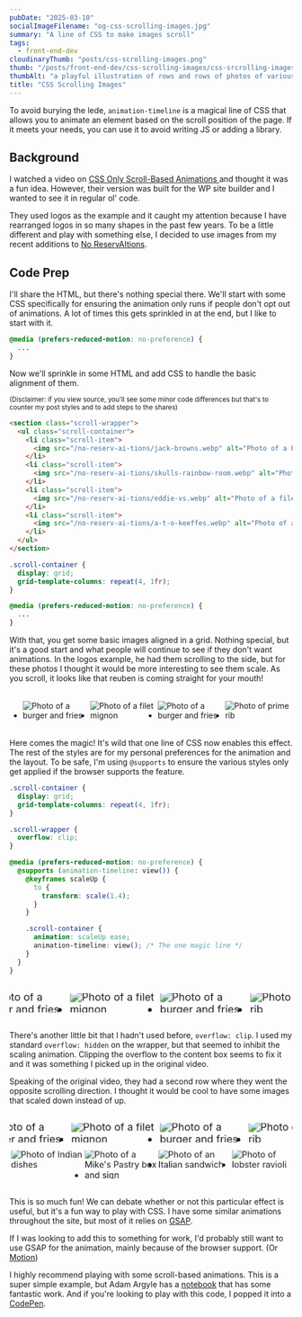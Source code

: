 ```yaml
---
pubDate: "2025-03-10"
socialImageFilename: "og-css-scrolling-images.jpg"
summary: "A line of CSS to make images scroll"
tags:
  - front-end-dev
cloudinaryThumb: "posts/css-scrolling-images.png"
thumb: "/posts/front-end-dev/css-scrolling-images/css-srcrolling-images-thumb.webp"
thumbAlt: "a playful illustration of rows and rows of photos of various food items, with the illustion of motion --ar 3:2"
title: "CSS Scrolling Images"
---
```


<style>
  .blogpost {
    max-width: 100% !important;
  }

  .scroll-wrapper,
  .scroll-wrapper + * {
    margin-block-start: 2rem;
  }

  .scroll-wrapper + .scroll-wrapper {
    margin-block-start: 0;
  }

  .ie {
    background-color: #ffcc00;
    padding: 1rem;
    border-radius: 0.5rem;
    border: 0.5rem solid;
    border-image: repeating-linear-gradient(
      45deg,
      black 0,
      black 5px,
      transparent 5px,
      transparent 10px
    ) 10;
    font-weight: bold;
    overflow: clip;
    transform: rotate(-2deg);
  }

  @supports (animation-timeline: view()) {
    .ie {
      display: none;
    }
  }

</style>

<div class="max-w-2xl mx-auto">

To avoid burying the lede, `animation-timeline` is a magical line of CSS that allows you to animate an element based on the scroll position of the page. If it meets your needs, you can use it to avoid writing JS or adding a library.

## Background
  
I watched a video on [CSS Only Scroll-Based Animations ](https://www.youtube.com/watch?v=LR2AediwJbI) and thought it was a fun idea. However, their version was built for the WP site builder and I wanted to see it in regular ol' code. 

They used logos as the example and it caught my attention because I have rearranged logos in so many shapes in the past few years. To be a little different and play with something else, I decided to use images from my recent additions to [No ReservAItions](https://www.noreservations.com).

## Code Prep

I'll share the HTML, but there's nothing special there. We'll start with some CSS specifically for ensuring the animation only runs if people don't opt out of animations. A lot of times this gets sprinkled in at the end, but I like to start with it.

```css
@media (prefers-reduced-motion: no-preference) {
  ...
}
```

Now we'll sprinkle in some HTML and add CSS to handle the basic alignment of them. 

<small>(Disclaimer: if you view source, you'll see some minor code differences but that's to counter my post styles and to add steps to the shares)</small>

```html
<section class="scroll-wrapper">
  <ul class="scroll-container">
    <li class="scroll-item">
      <img src="/no-reserv-ai-tions/jack-browns.webp" alt="Photo of a burger and fries" />
    </li>
    <li class="scroll-item">
      <img src="/no-reserv-ai-tions/skulls-rainbow-room.webp" alt="Photo of prime rib" />
    </li>
    <li class="scroll-item">
      <img src="/no-reserv-ai-tions/eddie-vs.webp" alt="Photo of a filet mignon" />
    </li>
    <li class="scroll-item">
      <img src="/no-reserv-ai-tions/a-t-o-keeffes.webp" alt="Photo of a burger and fries" />
    </li>
  </ul>
</section>
```

```css
.scroll-container {
  display: grid;
  grid-template-columns: repeat(4, 1fr);
}

@media (prefers-reduced-motion: no-preference) {
  ...
}
```
<style>
  .scroll-container {
    display: grid;
    grid-template-columns: repeat(4, 1fr);
  }
</style>

With that, you get some basic images aligned in a grid. Nothing special, but it's a good start and what people will continue to see if they don't want animations. In the logos example, he had them scrolling to the side, but for these photos I thought it would be more interesting to see them scale. As you scroll, it looks like that reuben is coming straight for your mouth!

</div>

<section class="scroll-wrapper">
  <ul class="scroll-container">
    <li class="scroll-item">
      <img src="/no-reserv-ai-tions/jack-browns.webp" alt="Photo of a burger and fries" />
    </li>
    <li class="scroll-item">
      <img src="/no-reserv-ai-tions/eddie-vs.webp" alt="Photo of a filet mignon" />
    </li>
    <li class="scroll-item">
      <img src="/no-reserv-ai-tions/a-t-o-keeffes.webp" alt="Photo of a burger and fries" />
    </li>
    <li class="scroll-item">
      <img src="/no-reserv-ai-tions/dorchester-brewing.webp" alt="Photo of prime rib" />
    </li>
  </ul>
</section>

<div class="max-w-2xl mx-auto">

Here comes the magic! It's wild that one line of CSS now enables this effect. The rest of the styles are for my personal preferences for the animation and the layout. To be safe, I'm using `@supports` to ensure the various styles only get applied if the browser supports the feature.

```css
.scroll-container {
  display: grid;
  grid-template-columns: repeat(4, 1fr);
}

.scroll-wrapper {
  overflow: clip;
}

@media (prefers-reduced-motion: no-preference) {
  @supports (animation-timeline: view()) {
    @keyframes scaleUp {
      to {
        transform: scale(1.4);
      }
    }

    .scroll-container {
      animation: scaleUp ease;
      animation-timeline: view(); /* The one magic line */
    }
  }
}
```

<style>
  .scroll-wrapper {
    overflow: clip;
  }

  @media (prefers-reduced-motion: no-preference) {
    @supports (animation-timeline: view()) {
      @keyframes scaleUp {
        to {
          transform: scale(1.4);
        }
      }
    
      @keyframes rotateItem {
        to {
          transform: rotate(5deg);
        }
      }
    
      .scroll-container.two {
        animation: scaleUp ease;
        animation-timeline: view(); 
      }
    }
  }
</style>

<p class="ie">
 Oh no! It looks like you're using IE, or at least the modern-day equivalent. Just imagine joyful things and check this out on a <a href="https://caniuse.com/?search=animation-timeline%3A%20view()">browser that supports animation-timeline: view()</a> when you have time.
</p>

</div>

<section class="scroll-wrapper">
  <ul class="scroll-container two">
    <li class="scroll-item">
      <img src="/no-reserv-ai-tions/jack-browns.webp" alt="Photo of a burger and fries" />
    </li>
    <li class="scroll-item">
      <img src="/no-reserv-ai-tions/eddie-vs.webp" alt="Photo of a filet mignon" />
    </li>
    <li class="scroll-item">
      <img src="/no-reserv-ai-tions/a-t-o-keeffes.webp" alt="Photo of a burger and fries" />
    </li>
    <li class="scroll-item">
      <img src="/no-reserv-ai-tions/dorchester-brewing.webp" alt="Photo of prime rib" />
    </li>
  </ul>
</section>

<div class="max-w-2xl mx-auto">

There's another little bit that I hadn't used before, `overflow: clip`. I used my standard `overflow: hidden` on the wrapper, but that seemed to inhibit the scaling animation. Clipping the overflow to the content box seems to fix it and it was something I picked up in the original video.

Speaking of the original video, they had a second row where they went the opposite scrolling direction. I thought it would be cool to have some images that scaled down instead of up.

</div>

<style>
  @media (prefers-reduced-motion: no-preference) {
    @supports (animation-timeline: view()) {
      @keyframes scaleDown {
        to {
          transform: scale(1);
        }
      }

      .scroll-container.inverse {
        animation: scaleDown ease;
        animation-timeline: view();
        transform: scale(1.4);
      }
    }
  }
</style>
<section class="scroll-wrapper">
  <ul class="scroll-container two">
    <li class="scroll-item">
      <img src="/no-reserv-ai-tions/jack-browns.webp" alt="Photo of a burger and fries" />
    </li>
    <li class="scroll-item">
      <img src="/no-reserv-ai-tions/eddie-vs.webp" alt="Photo of a filet mignon" />
    </li>
    <li class="scroll-item">
      <img src="/no-reserv-ai-tions/a-t-o-keeffes.webp" alt="Photo of a burger and fries" />
    </li>
    <li class="scroll-item">
      <img src="/no-reserv-ai-tions/dorchester-brewing.webp" alt="Photo of prime rib" />
    </li>
  </ul>
</section>

<section class="scroll-wrapper">
  <ul class="scroll-container two inverse">
    <li class="scroll-item">
      <img src="/no-reserv-ai-tions/kantipur-cafe.webp" alt="Photo of Indian dishes" />
    </li>
    <li class="scroll-item">
      <img src="/no-reserv-ai-tions/mikes-pastry.webp" alt="Photo of a Mike's Pastry box and sign" />
    </li>
    <li class="scroll-item">
      <img src="/no-reserv-ai-tions/paulis.webp" alt="Photo of an Italian sandwich" />
    </li>
    <li class="scroll-item">
      <img src="/no-reserv-ai-tions/rinos-place.webp" alt="Photo of lobster ravioli" />
    </li>
  </ul>
</section>

<div class="max-w-2xl mx-auto">

This is so much fun! We can debate whether or not this particular effect is useful, but it's a fun way to play with CSS. I have some similar animations throughout the site, but most of it relies on [GSAP](https://gsap.com).

If I was looking to add this to something for work, I'd probably still want to use GSAP for the animation, mainly because of the browser support. (Or [Motion](https://motion.dev))

I highly recommend playing with some scroll-based animations. This is a super simple example, but Adam Argyle has a [notebook](https://nerdy.dev/notebook/scroll-driven-animations.html) that has some fantastic work. And if you're looking to play with this code, I popped it into a [CodePen](https://codepen.io/dandenney/pen/OPJxmpG).

</div>
